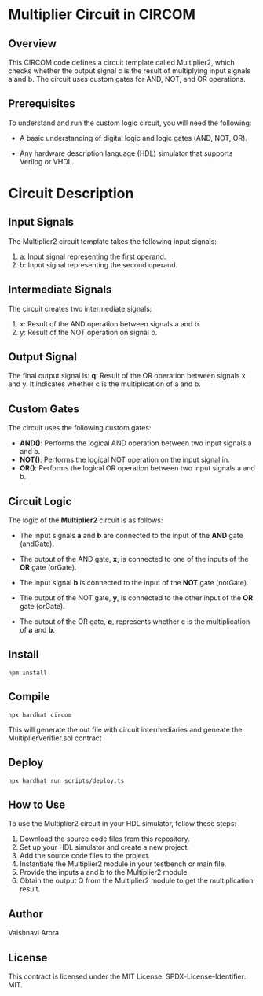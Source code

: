 # Multiplier Circuit in CIRCOM
## Overview

This CIRCOM code defines a circuit template called Multiplier2, which checks whether the output signal c is the result of multiplying input signals a and b. The circuit uses custom gates for AND, NOT, and OR operations.

## Prerequisites
To understand and run the custom logic circuit, you will need the following:

* A basic understanding of digital logic and logic gates (AND, NOT, OR).
+ Any hardware description language (HDL) simulator that supports Verilog or VHDL.

# Circuit Description
## Input Signals
The Multiplier2 circuit template takes the following input signals:

1. a: Input signal representing the first operand.
2. b: Input signal representing the second operand.

## Intermediate Signals
The circuit creates two intermediate signals:

1. x: Result of the AND operation between signals a and b.
2. y: Result of the NOT operation on signal b.

## Output Signal
The final output signal is:
**q**: Result of the OR operation between signals x and y. It indicates whether c is the multiplication of a and b.

## Custom Gates
The circuit uses the following custom gates:

* **AND()**: Performs the logical AND operation between two input signals a and b.
* **NOT()**: Performs the logical NOT operation on the input signal in.
* **OR()**: Performs the logical OR operation between two input signals a and b.
  
## Circuit Logic
The logic of the **Multiplier2** circuit is as follows:

* The input signals **a** and **b** are connected to the input of the **AND** gate (andGate).
+ The output of the AND gate, **x**, is connected to one of the inputs of the **OR** gate (orGate).
- The input signal **b** is connected to the input of the **NOT** gate (notGate).
* The output of the NOT gate, **y**, is connected to the other input of the **OR** gate (orGate).
+ The output of the OR gate, **q**, represents whether c is the multiplication of **a** and **b**.


## Install
```
npm install
```
## Compile
```
npx hardhat circom
```
This will generate the out file with circuit intermediaries and geneate the MultiplierVerifier.sol contract
## Deploy
```
npx hardhat run scripts/deploy.ts
```

## How to Use
To use the Multiplier2 circuit in your HDL simulator, follow these steps:

1. Download the source code files from this repository.
2. Set up your HDL simulator and create a new project.
3. Add the source code files to the project.
4. Instantiate the Multiplier2 module in your testbench or main file.
5. Provide the inputs a and b to the Multiplier2 module.
6. Obtain the output Q from the Multiplier2 module to get the multiplication result.

## Author
Vaishnavi Arora

## License
This contract is licensed under the MIT License. SPDX-License-Identifier: MIT. 
